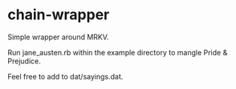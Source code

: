 # chain-wrapper
Simple wrapper around MRKV.

Run jane_austen.rb within the example directory to mangle Pride & Prejudice.

Feel free to add to dat/sayings.dat.

